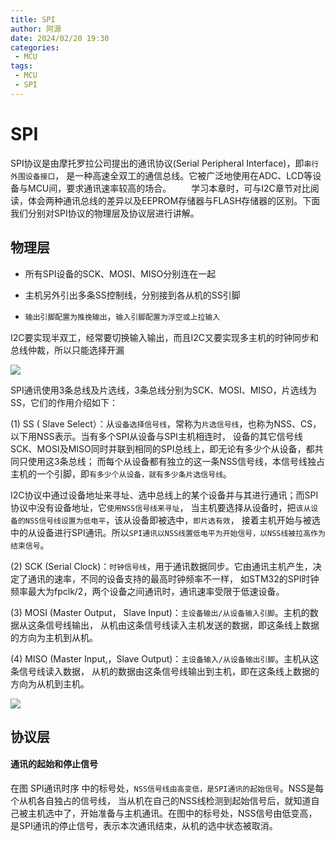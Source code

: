 ```yaml
---
title: SPI
author: 阿源
date: 2024/02/20 19:30
categories:
 - MCU
tags:
 - MCU
 - SPI
---
```


# SPI

SPI协议是由摩托罗拉公司提出的通讯协议(Serial Peripheral Interface)，即`串行外围设备接口`， 是一种高速全双工的通信总线。它被广泛地使用在ADC、LCD等设备与MCU间，要求通讯速率较高的场合。
  学习本章时，可与I2C章节对比阅读，体会两种通讯总线的差异以及EEPROM存储器与FLASH存储器的区别。下面我们分别对SPI协议的物理层及协议层进行讲解。

## 物理层

- 所有SPI设备的SCK、MOSI、MISO分别连在一起

- 主机另外引出多条SS控制线，分别接到各从机的SS引脚

- `输出引脚配置为推挽输出`，`输入引脚配置为浮空或上拉输入`

I2C要实现半双工，经常要切换输入输出，而且I2C又要实现多主机的时钟同步和总线仲裁，所以只能选择开漏

![](https://cdn.jsdelivr.net/gh/clint-sfy/blogcdn@master/stm32/base/20240823105250.png)

SPI通讯使用3条总线及片选线，3条总线分别为SCK、MOSI、MISO，片选线为SS，它们的作用介绍如下：

(1)  SS ( Slave Select）：从`设备选择信号线`，常称为`片选信号线`，也称为NSS、CS，以下用NSS表示。当有多个SPI从设备与SPI主机相连时， 设备的其它信号线SCK、MOSI及MISO同时并联到相同的SPI总线上，即无论有多少个从设备，都共同只使用这3条总线； 而每个从设备都有独立的这一条NSS信号线，本信号线独占主机的一个引脚，即`有多少个从设备，就有多少条片选信号线`。

 I2C协议中通过设备地址来寻址、选中总线上的某个设备并与其进行通讯；而SPI协议中没有设备地址，它`使用NSS信号线来寻址`， 当主机要选择从设备时，把`该从设备的NSS信号线设置为低电平`，该从设备即被选中，`即片选有效`， 接着主机开始与被选中的从设备进行SPI通讯。所以`SPI通讯以NSS线置低电平为开始信号，以NSS线被拉高作为结束信号`。

(2) SCK (Serial Clock)：`时钟信号线`，用于通讯数据同步。它由通讯主机产生，决定了通讯的速率，不同的设备支持的最高时钟频率不一样， 如STM32的SPI时钟频率最大为fpclk/2，两个设备之间通讯时，通讯速率受限于低速设备。

(3) MOSI (Master Output， Slave Input)：`主设备输出/从设备输入引脚`。主机的数据从这条信号线输出， 从机由这条信号线读入主机发送的数据，即这条线上数据的方向为主机到从机。

(4) MISO (Master Input,，Slave Output)：`主设备输入/从设备输出引脚`。主机从这条信号线读入数据， 从机的数据由这条信号线输出到主机，即在这条线上数据的方向为从机到主机。

![](https://cdn.jsdelivr.net/gh/clint-sfy/blogcdn@master/stm32/base/20240823112621.png)

## 协议层

#### 通讯的起始和停止信号

在图 SPI通讯时序 中的标号处，`NSS信号线由高变低，是SPI通讯的起始信号`。NSS是每个从机各自独占的信号线， 当从机在自己的NSS线检测到起始信号后，就知道自己被主机选中了，开始准备与主机通讯。在图中的标号处，NSS信号由低变高， 是SPI通讯的停止信号，表示本次通讯结束，从机的选中状态被取消。


